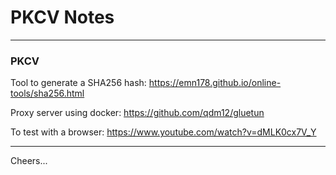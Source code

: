 # PKCV Notes

--------------------------------------------------------------------------------

### PKCV

Tool to generate a SHA256 hash:
https://emn178.github.io/online-tools/sha256.html


Proxy server using docker:
https://github.com/qdm12/gluetun

To test with a browser:
https://www.youtube.com/watch?v=dMLK0cx7V_Y

--------------------------------------------------------------------------------

Cheers...
